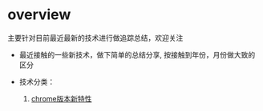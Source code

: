 # overview
主要针对目前最近最新的技术进行做追踪总结，欢迎关注

- 最近接触的一些新技术，做下简单的总结分享, 按接触到年份，月份做大致的区分  

- 技术分类：  
  1. [chrome版本新特性]()